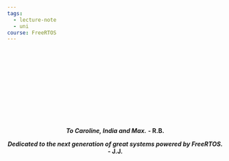 ```yaml
---
tags:
  - lecture-note
  - uni
course: FreeRTOS
---
```

<div align="center">
</br>
</br>
</br>
</br>
</br>
</br>
</br>
</br>
</br>
</br>
  
***To Caroline, India and Max.*** **- R.B.**

***Dedicated to the next generation of great systems powered by FreeRTOS.*** **- J.J.**

</br>
</br>
</br>
</br>
</br>
</br>
</br>
</br>
</br>
</br>

</div>

